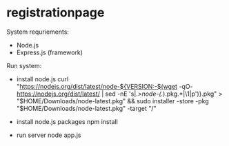 # registrationpage

System requriements:
- Node.js 
- Express.js (framework)

Run system:
- install node.js
curl "https://nodejs.org/dist/latest/node-${VERSION:-$(wget -qO- https://nodejs.org/dist/latest/ | sed -nE 's|.*>node-(.*)\.pkg</a>.*|\1|p')}.pkg" > "$HOME/Downloads/node-latest.pkg" && sudo installer -store -pkg "$HOME/Downloads/node-latest.pkg" -target "/"

- install node.js packages 
npm install

- run server 
node app.js

